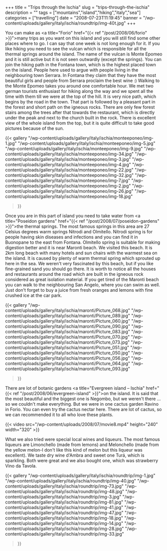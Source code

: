 +++
title = "Trips through the Ischia"
slug = "trips-through-the-ischia"
description = ""
tags = ["mountains","island","hiking","italy","sea"]
categories = ["travelling"]
date = "2008-07-23T11:19:45"
banner = "/wp-content/uploads/gallery/italy/ischia/roundtrip/img-40t.jpg"
+++

You can make as <a title="Forio" href="{{< ref "/post/2008/06/forio" >}}">many trips</a>
as you want on this island and you will still find some other places where to go. I can say that
one week is not long enough for it. If you like hiking you need to see the vulcan which is
responsible for all the thermal springs around the island. The name of the vulcan is Monte Epomeo
and it is still active but it is not seen outwardly (except the springs). You can join the hiking
path in the Fontana town, which is the highest placed town on the island. People here used to argue
with people living in the neighbouring town Serrara. In Fontana they claim that they have the most
beautiful girls and people from Serrara proclaim the best wine :) Walking to the Monte Epomeo takes
you around one comfortable hour. We met two german tourists enthusiast for hiking along the way and we spent all the time with them
till we were at the top of the hill. It is very nice path, which begins by the road in the town.
That part is followed by a pleasant part in the forest and short path on the igneous rocks. There
are only few forest stairs among the trees after that towards the restaurant, which is directly
under the peak and next to the church built in the rock. There is excellent view of the whole
island from the top, but it is quite difficult to take  good pictures because of the sun.


 {{< gallery
    "/wp-content/uploads/gallery/italy/ischia/monteeponeo/img-1.jpg"
    "/wp-content/uploads/gallery/italy/ischia/monteeponeo/img-5.jpg"
    "/wp-content/uploads/gallery/italy/ischia/monteeponeo/img-9.jpg"
    "/wp-content/uploads/gallery/italy/ischia/monteeponeo/img-34.jpg"
    "/wp-content/uploads/gallery/italy/ischia/monteeponeo/img-3.jpg"
    "/wp-content/uploads/gallery/italy/ischia/monteeponeo/img-4.jpg"
    "/wp-content/uploads/gallery/italy/ischia/monteeponeo/img-22.jpg"
    "/wp-content/uploads/gallery/italy/ischia/monteeponeo/img-32.jpg"
    "/wp-content/uploads/gallery/italy/ischia/monteeponeo/img-7.jpg"
    "/wp-content/uploads/gallery/italy/ischia/monteeponeo/img-2.jpg"
    "/wp-content/uploads/gallery/italy/ischia/monteeponeo/img-26.jpg"
    "/wp-content/uploads/gallery/italy/ischia/monteeponeo/img-18.jpg"
>}}

Once you are in this part of island you need to take water from <a title="Poseidon gardens"
href="{{< ref "/post/2008/07/poseidon-gardens" >}}">the thermal springs</a>. The most
famous springs in this area are 27 Celsius degrees warm springs Nitrodi and Olmitello. Nitrodi
spring is for people having skin diseases and  infections and you can find it in Buonopane to the
east from Fontana. Olmitello spring is suitable for making digestion better and it is near Maronti
beach. We visited this beach. It is 2km long beach with many hotels and sun chairs with the warmest
sea on the island. It is caused by plenty of warm thermal spring which sprouted up here in the sea.
We weren't very fascinated by this beach, but if you like fine-grained sand you should go there. It
is worth to notice all the houses and restaurants around the road which are built in the igneous
rock considered as great isolation material. If you get tired of the Maronti beach you can walk to
the neighbouring San Angelo, where you can swim as well. Just don't forget to buy a juice from
fresh oranges and lemons with fine crushed ice at the car park.


 {{< gallery
    "/wp-content/uploads/gallery/italy/ischia/maronti/Picture_068.jpg"
    "/wp-content/uploads/gallery/italy/ischia/maronti/Picture_089.jpg"
    "/wp-content/uploads/gallery/italy/ischia/maronti/Picture_060.jpg"
    "/wp-content/uploads/gallery/italy/ischia/maronti/Picture_090.jpg"
    "/wp-content/uploads/gallery/italy/ischia/maronti/Picture_083.jpg"
    "/wp-content/uploads/gallery/italy/ischia/maronti/Picture_070.jpg"
    "/wp-content/uploads/gallery/italy/ischia/maronti/Picture_073.jpg"
    "/wp-content/uploads/gallery/italy/ischia/maronti/Picture_051.jpg"
    "/wp-content/uploads/gallery/italy/ischia/maronti/Picture_050.jpg"
    "/wp-content/uploads/gallery/italy/ischia/maronti/Picture_056.jpg"
    "/wp-content/uploads/gallery/italy/ischia/maronti/Picture_064.jpg"
    "/wp-content/uploads/gallery/italy/ischia/maronti/Picture_093.jpg"
>}}

There are lot of botanic gardens <a title="Evergreen island – Ischia"
href="{{< ref "/post/2008/06/evergreen-island" >}}">on the island</a>. It is said that
the most beautiful and the biggest one is Negombo, but we weren't there ... so we couldn't make
everything. But we were in one cactus garden Ravino in Forio. You can even try  the cactus nectar
here. There are lot of cactus, so we can recommended it to all who love these plants.


{{< video src="/wp-content/uploads/2008/07/movie8.mp4" height="240" width="320" >}}


What we also tried were special local wines and liqueurs. The most famous liqueurs are Limonchello
(made from lemons) and Melonchello (made from the yellow melon-I don't like this kind of melon but
this liqueur was excellent). We taste dry wine d'Ambra and sweet one Turá, which is sparkling. Both
were great and we also bought one, which was strawberry Vino da Tavola.


 {{< gallery
    "/wp-content/uploads/gallery/italy/ischia/roundtrip/img-1.jpg"
    "/wp-content/uploads/gallery/italy/ischia/roundtrip/img-40.jpg"
    "/wp-content/uploads/gallery/italy/ischia/roundtrip/img-73.jpg"
    "/wp-content/uploads/gallery/italy/ischia/roundtrip/img-48.jpg"
    "/wp-content/uploads/gallery/italy/ischia/roundtrip/img-3.jpg"
    "/wp-content/uploads/gallery/italy/ischia/roundtrip/img-81.jpg"
    "/wp-content/uploads/gallery/italy/ischia/roundtrip/img-41.jpg"
    "/wp-content/uploads/gallery/italy/ischia/roundtrip/img-47.jpg"
    "/wp-content/uploads/gallery/italy/ischia/roundtrip/img-18.jpg"
    "/wp-content/uploads/gallery/italy/ischia/roundtrip/img-14.jpg"
    "/wp-content/uploads/gallery/italy/ischia/roundtrip/img-28.jpg"
    "/wp-content/uploads/gallery/italy/ischia/roundtrip/img-33.jpg"
>}}

